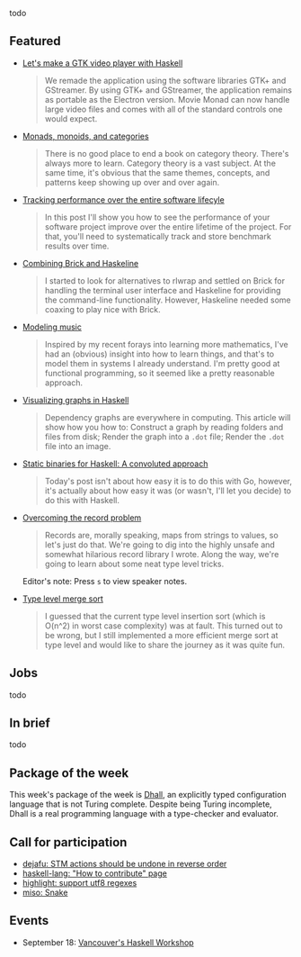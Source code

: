 <!-- 2017-09-07 -->

todo

## Featured

-   [Let's make a GTK video player with Haskell](https://lettier.github.io/posts/2017-08-30-haskell-gtk-video-player.html)

    > We remade the application using the software libraries GTK+ and GStreamer. By using GTK+ and GStreamer, the application remains as portable as the Electron version. Movie Monad can now handle large video files and comes with all of the standard controls one would expect.

-   [Monads, monoids, and categories](https://bartoszmilewski.com/2017/09/06/monads-monoids-and-categories/)

    > There is no good place to end a book on category theory. There's always more to learn. Category theory is a vast subject. At the same time, it's obvious that the same themes, concepts, and patterns keep showing up over and over again.

-   [Tracking performance over the entire software lifecyle](https://www.tweag.io/posts/2017-09-06-hyperion.html)

    > In this post I'll show you how to see the performance of your software project improve over the entire lifetime of the project. For that, you'll need to systematically track and store benchmark results over time.

-   [Combining Brick and Haskeline](https://rootmos.github.io/main/2017/08/31/combining-brick-and-haskeline.html)

    > I started to look for alternatives to rlwrap and settled on Brick for handling the terminal user interface and Haskeline for providing the command-line functionality. However, Haskeline needed some coaxing to play nice with Brick.

-   [Modeling music](http://reasonablypolymorphic.com/blog/modeling-music)

    > Inspired by my recent forays into learning more mathematics, I've had an (obvious) insight into how to learn things, and that's to model them in systems I already understand. I'm pretty good at functional programming, so it seemed like a pretty reasonable approach.

-   [Visualizing graphs in Haskell](http://www.michaelburge.us/2017/09/01/how-to-use-graphviz-in-haskell.html)

    > Dependency graphs are everywhere in computing. This article will show how you how to: Construct a graph by reading folders and files from disk; Render the graph into a `.dot` file; Render the `.dot` file into an image.

-   [Static binaries for Haskell: A convoluted approach](https://vadosware.io/post/static-binaries-for-haskell-a-convoluted-approach/)

    > Today's post isn't about how easy it is to do this with Go, however, it's actually about how easy it was (or wasn't, I'll let you decide) to do this with Haskell.

-   [Overcoming the record problem](http://www.parsonsmatt.org/overcoming-records/#/)

    > Records are, morally speaking, maps from strings to values, so let's just do that. We're going to dig into the highly unsafe and somewhat hilarious record library I wrote. Along the way, we're going to learn about some neat type level tricks.

    Editor's note: Press `s` to view speaker notes.

-   [Type level merge sort](https://www.athiemann.net/2017/08/31/mergesort.html)

    > I guessed that the current type level insertion sort (which is O(n^2) in worst case complexity) was at fault. This turned out to be wrong, but I still implemented a more efficient merge sort at type level and would like to share the journey as it was quite fun.

## Jobs

todo

## In brief

todo

## Package of the week

This week's package of the week is [Dhall](https://hackage.haskell.org/package/dhall-1.6.0),
an explicitly typed configuration language that is not Turing complete.
Despite being Turing incomplete, Dhall is a real programming language with a type-checker and evaluator.

## Call for participation

-   [dejafu: STM actions should be undone in reverse order](https://github.com/barrucadu/dejafu/issues/111)
-   [haskell-lang: "How to contribute" page](https://github.com/haskell-lang/haskell-lang/issues/131)
-   [highlight: support utf8 regexes](https://github.com/cdepillabout/highlight/issues/5)
-   [miso: Snake](https://github.com/haskell-miso/miso/issues/281)

## Events

-  September 18: [Vancouver's Haskell Workshop](https://workshops.vanfp.org/haskell/)
